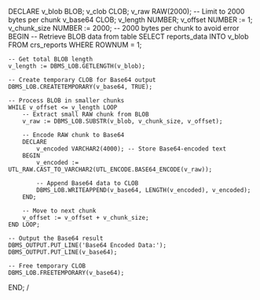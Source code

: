 DECLARE
    v_blob       BLOB;
    v_clob       CLOB;
    v_raw        RAW(2000);  -- Limit to 2000 bytes per chunk
    v_base64     CLOB;
    v_length     NUMBER;
    v_offset     NUMBER := 1;
    v_chunk_size NUMBER := 2000;  -- 2000 bytes per chunk to avoid error
BEGIN
    -- Retrieve BLOB data from table
    SELECT reports_data INTO v_blob
    FROM crs_reports
    WHERE ROWNUM = 1;

    -- Get total BLOB length
    v_length := DBMS_LOB.GETLENGTH(v_blob);

    -- Create temporary CLOB for Base64 output
    DBMS_LOB.CREATETEMPORARY(v_base64, TRUE);

    -- Process BLOB in smaller chunks
    WHILE v_offset <= v_length LOOP
        -- Extract small RAW chunk from BLOB
        v_raw := DBMS_LOB.SUBSTR(v_blob, v_chunk_size, v_offset);

        -- Encode RAW chunk to Base64
        DECLARE
            v_encoded VARCHAR2(4000); -- Store Base64-encoded text
        BEGIN
            v_encoded := UTL_RAW.CAST_TO_VARCHAR2(UTL_ENCODE.BASE64_ENCODE(v_raw));

            -- Append Base64 data to CLOB
            DBMS_LOB.WRITEAPPEND(v_base64, LENGTH(v_encoded), v_encoded);
        END;

        -- Move to next chunk
        v_offset := v_offset + v_chunk_size;
    END LOOP;

    -- Output the Base64 result
    DBMS_OUTPUT.PUT_LINE('Base64 Encoded Data:');
    DBMS_OUTPUT.PUT_LINE(v_base64);

    -- Free temporary CLOB
    DBMS_LOB.FREETEMPORARY(v_base64);
END;
/